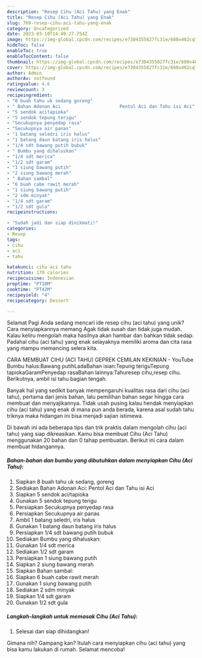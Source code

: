 ```yaml
---
description: "Resep Cihu (Aci Tahu) yang Enak"
title: "Resep Cihu (Aci Tahu) yang Enak"
slug: 769-resep-cihu-aci-tahu-yang-enak
category: Uncategorized
date: 2023-03-10T14:49:27.754Z
image: https://img-global.cpcdn.com/recipes/e7304355827fc31e/680x482cq70/cihu-aci-tahu-foto-resep-utama.jpg
hideToc: false
enableToc: true
enableTocContent: false
thumbnail: https://img-global.cpcdn.com/recipes/e7304355827fc31e/680x482cq70/cihu-aci-tahu-foto-resep-utama.jpg
cover: https://img-global.cpcdn.com/recipes/e7304355827fc31e/680x482cq70/cihu-aci-tahu-foto-resep-utama.jpg
author: Admin
authorAv: notfound
ratingvalue: 4.6
reviewcount: 3
recipeingredient:
- "8 buah tahu uk sedang goreng"
- " Bahan Adonan Aci                      Pentol Aci dan Tahu isi Aci"
- "5 sendok acitapioka"
- "5 sendok tepung terigu"
- "Secukupnya penyedap rasa"
- "Secukupnya air panas"
- "1 batang seledri iris halus"
- "1 batang daun batang iris halus"
- "1/4 sdt bawang putih bubuk"
- " Bumbu yang dihaluskan"
- "1/4 sdt merica"
- "1/2 sdt garam"
- "1 siung bawang putih"
- "2 siung bawang merah"
- " Bahan sambal"
- "6 buah cabe rawit merah"
- "1 siung bawang putih"
- "2 sdm minyak"
- "1/4 sdt garam"
- "1/2 sdt gula"
recipeinstructions:

- "Sudah jadi dan siap dinikmati!"
categories:
- Resep
tags:
- cihu
- aci
- tahu

katakunci: cihu aci tahu 
nutrition: 170 calories
recipecuisine: Indonesian
preptime: "PT10M"
cooktime: "PT42M"
recipeyield: "4"
recipecategory: Dessert

---
```



Selamat Pagi Anda sedang mencari ide resep cihu (aci tahu) yang unik? Cara menyiapkannya memang Agak tidak susah dan tidak juga mudah. Kalau keliru mengolah maka hasilnya akan hambar dan bahkan tidak sedap. Padahal cihu (aci tahu) yang enak selayaknya memiliki aroma dan cita rasa yang mampu memancing selera kita.


CARA MEMBUAT CIHU (ACI TAHU) GEPREK CEMILAN KEKINIAN - YouTube Bumbu halus:Bawang putihLadaBahan isian:Tepung teriguTepung tapiokaGaramPenyedap rasaBahan lainnya:Tahuresep cihu,resep cihu. Berikutnya, ambil isi tahu bagian tengah.

Banyak hal yang sedikit banyak mempengaruhi kualitas rasa dari cihu (aci tahu), pertama dari jenis bahan, lalu pemilihan bahan segar hingga cara membuat dan menyajikannya. Tidak usah pusing kalau hendak menyiapkan cihu (aci tahu) yang enak di mana pun anda berada, karena asal sudah tahu triknya maka hidangan ini bisa menjadi sajian istimewa.


Di bawah ini ada beberapa tips dan trik praktis dalam mengolah cihu (aci tahu) yang siap dikreasikan. Kamu bisa membuat Cihu (Aci Tahu) menggunakan 20 bahan dan 0 tahap pembuatan. Berikut ini cara dalam membuat hidangannya.

<!--inarticleads1-->

##### Bahan-bahan dan bumbu yang dibutuhkan dalam menyiapkan Cihu (Aci Tahu):

1. Siapkan 8 buah tahu uk sedang, goreng
1. Sediakan  Bahan Adonan Aci:                      Pentol Aci dan Tahu isi Aci
1. Siapkan 5 sendok aci/tapioka
1. Gunakan 5 sendok tepung terigu
1. Persiapkan Secukupnya penyedap rasa
1. Persiapkan Secukupnya air panas
1. Ambil 1 batang seledri, iris halus
1. Gunakan 1 batang daun batang iris halus
1. Persiapkan 1/4 sdt bawang putih bubuk
1. Sediakan  Bumbu yang dihaluskan:
1. Gunakan 1/4 sdt merica
1. Sediakan 1/2 sdt garam
1. Persiapkan 1 siung bawang putih
1. Siapkan 2 siung bawang merah
1. Siapkan  Bahan sambal:
1. Siapkan 6 buah cabe rawit merah
1. Gunakan 1 siung bawang putih
1. Sediakan 2 sdm minyak
1. Siapkan 1/4 sdt garam
1. Gunakan 1/2 sdt gula




<!--inarticleads2-->

##### Langkah-langkah untuk memasak Cihu (Aci Tahu):


1. Selesai dan siap dihidangkan!



Gimana nih? Gampang kan? Itulah cara menyiapkan cihu (aci tahu) yang bisa kamu lakukan di rumah. Selamat mencoba!
